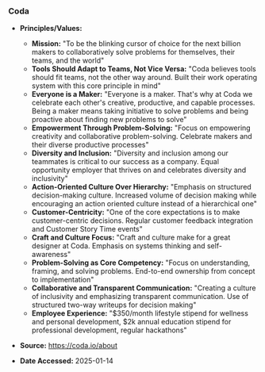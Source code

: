 ### Coda

- **Principles/Values:**
  - **Mission:** "To be the blinking cursor of choice for the next billion makers to collaboratively solve problems for themselves, their teams, and the world"
  - **Tools Should Adapt to Teams, Not Vice Versa:** "Coda believes tools should fit teams, not the other way around. Built their work operating system with this core principle in mind"
  - **Everyone is a Maker:** "Everyone is a maker. That's why at Coda we celebrate each other's creative, productive, and capable processes. Being a maker means taking initiative to solve problems and being proactive about finding new problems to solve"
  - **Empowerment Through Problem-Solving:** "Focus on empowering creativity and collaborative problem-solving. Celebrate makers and their diverse productive processes"
  - **Diversity and Inclusion:** "Diversity and inclusion among our teammates is critical to our success as a company. Equal opportunity employer that thrives on and celebrates diversity and inclusivity"
  - **Action-Oriented Culture Over Hierarchy:** "Emphasis on structured decision-making culture. Increased volume of decision making while encouraging an action oriented culture instead of a hierarchical one"
  - **Customer-Centricity:** "One of the core expectations is to make customer-centric decisions. Regular customer feedback integration and Customer Story Time events"
  - **Craft and Culture Focus:** "Craft and culture make for a great designer at Coda. Emphasis on systems thinking and self-awareness"
  - **Problem-Solving as Core Competency:** "Focus on understanding, framing, and solving problems. End-to-end ownership from concept to implementation"
  - **Collaborative and Transparent Communication:** "Creating a culture of inclusivity and emphasizing transparent communication. Use of structured two-way writeups for decision making"
  - **Employee Experience:** "$350/month lifestyle stipend for wellness and personal development, $2k annual education stipend for professional development, regular hackathons"

- **Source:** https://coda.io/about
- **Date Accessed:** 2025-01-14